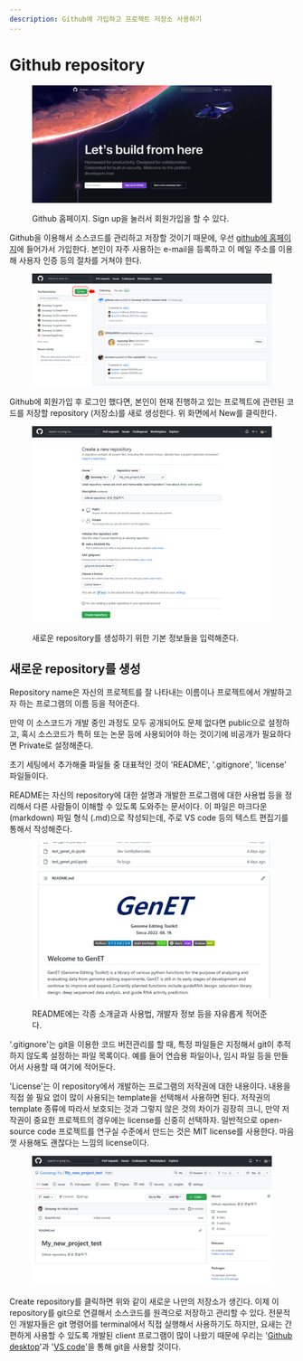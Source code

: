 ```yaml
---
description: Github에 가입하고 프로젝트 저장소 사용하기
---
```


# Github repository

<figure><img src="../../../../.gitbook/assets/Github_homepage.png" alt=""><figcaption><p>Github 홈페이지. Sign up을 눌러서 회원가입을 할 수 있다.</p></figcaption></figure>

Github을 이용해서 소스코드를 관리하고 저장할 것이기 때문에, 우선 [github에 홈페이지](https://github.com/)에 들어가서 가입한다. 본인이 자주 사용하는 e-mail을 등록하고 이 메일 주소를 이용해 사용자 인증 등의 절차를 거쳐야 한다.

<figure><img src="../../../../.gitbook/assets/Github_new_repo.png" alt=""><figcaption></figcaption></figure>

Github에 회원가입 후 로그인 했다면, 본인이 현재 진행하고 있는 프로젝트에 관련된 코드를 저장할 repository (저장소)를 새로 생성한다. 위 화면에서 New를 클릭한다.&#x20;

<figure><img src="../../../../.gitbook/assets/Git_repo_test.png" alt=""><figcaption><p>새로운 repository를 생성하기 위한 기본 정보들을 입력해준다. </p></figcaption></figure>

## 새로운 repository를 생성

Repository name은 자신의 프로젝트를 잘 나타내는 이름이나 프로젝트에서 개발하고자 하는 프로그램의 이름 등을 적어준다.&#x20;

만약 이 소스코드가 개발 중인 과정도 모두 공개되어도 문제 없다면 public으로 설정하고, 혹시 소스코드가 특허 또는 논문 등에 사용되어야 하는 것이기에 비공개가 필요하다면 Private로 설정해준다.&#x20;

초기 세팅에서 추가해줄 파일들 중 대표적인 것이 'README', '.gitignore', 'license' 파일들이다.&#x20;

README는 자신의 repository에 대한 설명과 개발한 프로그램에 대한 사용법 등을 정리해서 다른 사람들이 이해할 수 있도록 도와주는 문서이다. 이 파일은 마크다운 (markdown) 파일 형식 (.md)으로 작성되는데, 주로 VS code 등의 텍스트 편집기를 통해서 작성해준다.&#x20;

<figure><img src="../../../../.gitbook/assets/Github_README.png" alt=""><figcaption><p>README에는 각종 소개글과 사용법, 개발자 정보 등을 자유롭게 적어준다.</p></figcaption></figure>

'.gitignore'는 git을 이용한 코드 버전관리를 할 때, 특정 파일들은 지정해서 git이 추적하지 않도록 설정하는 파일 목록이다. 예를 들어 연습용 파일이나, 임시 파일 등을 만들어서 사용할 때 여기에 적어둔다.&#x20;

'License'는 이 repository에서 개발하는 프로그램의 저작권에 대한 내용이다. 내용을 직접 쓸 필요 없이 많이 사용되는 template을 선택해서 사용하면 된다. 저작권의 template 종류에 따라서 보호되는 것과 그렇지 않은 것의 차이가 굉장히 크니, 만약 저작권이 중요한 프로젝트의 경우에는 license를 신중히 선택하자. 일반적으로 open-source code 프로젝트를 연구실 수준에서 만드는 것은 MIT license를 사용한다. 마음껏 사용해도 괜찮다는 느낌의 license이다.&#x20;

<figure><img src="../../../../.gitbook/assets/New_repo_test.png" alt=""><figcaption></figcaption></figure>

Create repository를 클릭하면 위와 같이 새로운 나만의 저장소가 생긴다. 이제 이 repository를 git으로 연결해서 소스코드를 원격으로 저장하고 관리할 수 있다. 전문적인 개발자들은 git 명령어를 terminal에서 직접 실행해서 사용하기도 하지만, 요새는 간편하게 사용할 수 있도록 개발된 client 프로그램이 많이 나왔기 때문에 우리는 '[Github desktop](gibhub-desktop.md)'과 '[VS code](git-with-vs-code.md)'을 통해 git을 사용할 것이다.&#x20;
